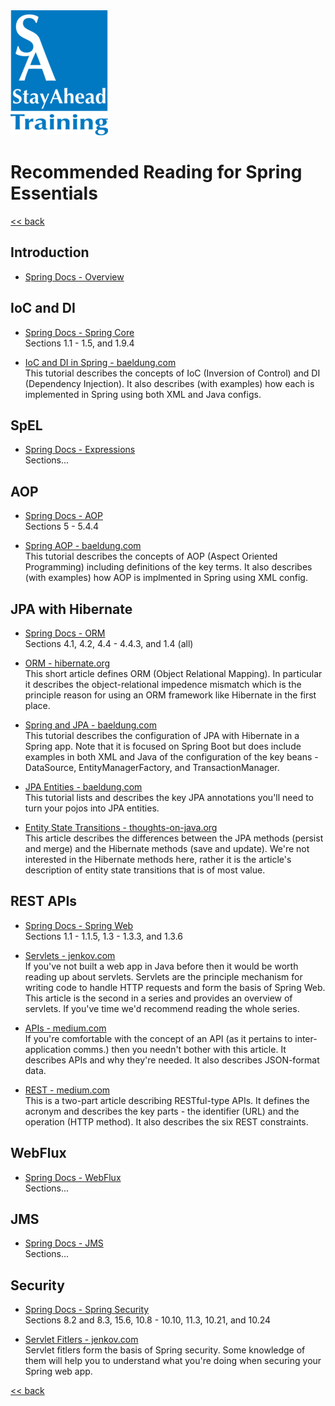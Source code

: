 <img src="stayahead.png" />

# Recommended Reading for Spring Essentials

[<< back](../README.md)

## Introduction

- [Spring Docs - Overview](https://docs.spring.io/spring/docs/5.2.2.RELEASE/spring-framework-reference/overview.html#overview)

## IoC and DI

- [Spring Docs - Spring Core](https://docs.spring.io/spring/docs/5.2.2.RELEASE/spring-framework-reference/core.html#spring-core)<br />Sections 1.1 - 1.5, and 1.9.4

- [IoC and DI in Spring - baeldung.com](https://www.baeldung.com/inversion-control-and-dependency-injection-in-spring)<br />
This tutorial describes the concepts of IoC (Inversion of Control) and DI (Dependency Injection). It also describes (with examples) how each is implemented in Spring using both XML and Java configs.

## SpEL

- [Spring Docs - Expressions](https://docs.spring.io/spring/docs/current/spring-framework-reference/core.html#expressions)<br />Sections...

## AOP

- [Spring Docs - AOP](https://docs.spring.io/spring/docs/5.2.2.RELEASE/spring-framework-reference/core.html#aop)<br />Sections 5 - 5.4.4

- [Spring AOP - baeldung.com](https://www.baeldung.com/spring-aop)<br />
This tutorial describes the concepts of AOP (Aspect Oriented Programming) including definitions of the key terms. It also describes (with examples) how AOP is implmented in Spring using XML config.

## JPA with Hibernate

- [Spring Docs - ORM](https://docs.spring.io/spring/docs/5.2.2.RELEASE/spring-framework-reference/data-access.html#orm)<br />Sections 4.1, 4.2, 4.4 - 4.4.3, and 1.4 (all)

- [ORM - hibernate.org](https://hibernate.org/orm/what-is-an-orm/)<br />
This short article defines ORM (Object Relational Mapping). In particular it describes the object-relational impedence mismatch which is the principle reason for using an ORM framework like Hibernate in the first place.

- [Spring and JPA - baeldung.com](https://www.baeldung.com/the-persistence-layer-with-spring-and-jpa)<br />
This tutorial describes the configuration of JPA with Hibernate in a Spring app. Note that it is focused on Spring Boot but does include examples in both XML and Java of the configuration of the key beans - DataSource, EntityManagerFactory, and TransactionManager.

- [JPA Entities - baeldung.com](https://www.baeldung.com/jpa-entities)<br />
This tutorial lists and describes the key JPA annotations you'll need to turn your pojos into JPA entities.

- [Entity State Transitions - thoughts-on-java.org](https://thoughts-on-java.org/persist-save-merge-saveorupdate-whats-difference-one-use/)<br />
This article describes the differences between the JPA methods (persist and merge) and the Hibernate methods (save and update). We're not interested in the Hibernate methods here, rather it is the article's description of entity state transitions that is of most value.

## REST APIs

- [Spring Docs - Spring Web](https://docs.spring.io/spring/docs/5.2.2.RELEASE/spring-framework-reference/web.html#spring-web)<br />Sections 1.1 - 1.1.5, 1.3 - 1.3.3, and 1.3.6

- [Servlets - jenkov.com](http://tutorials.jenkov.com/java-servlets/overview.html)<br />
If you've not built a web app in Java before then it would be worth reading up about servlets. Servlets are the principle mechanism for writing code to handle HTTP requests and form the basis of Spring Web. This article is the second in a series and provides an overview of servlets. If you've time we'd recommend reading the whole series.

- [APIs - medium.com](https://medium.com/@perrysetgo/what-exactly-is-an-api-69f36968a41f)<br />
If you're comfortable with the concept of an API (as it pertains to inter-application comms.) then you needn't bother with this article. It describes APIs and why they're needed. It also describes JSON-format data.

- [REST - medium.com](https://medium.com/extend/what-is-rest-a-simple-explanation-for-beginners-part-1-introduction-b4a072f8740f)<br />
This is a two-part article describing RESTful-type APIs. It defines the acronym and describes the key parts - the identifier (URL) and the operation (HTTP method). It also describes the six REST constraints.

## WebFlux

- [Spring Docs - WebFlux](https://docs.spring.io/spring/docs/current/spring-framework-reference/web-reactive.html#webflux)<br />Sections...

## JMS

- [Spring Docs - JMS](https://docs.spring.io/spring/docs/current/spring-framework-reference/integration.html#jms)<br />Sections...

## Security

- [Spring Docs - Spring Security](https://docs.spring.io/spring-security/site/docs/current/reference/htmlsingle/)<br />Sections 8.2 and 8.3, 15.6, 10.8 - 10.10, 11.3, 10.21, and 10.24

- [Servlet Fitlers - jenkov.com](http://tutorials.jenkov.com/java-servlets/servlet-filters.html)<br />
Servlet fitlers form the basis of Spring security. Some knowledge of them will help you to understand what you're doing when securing your Spring web app.

[<< back](../README.md)